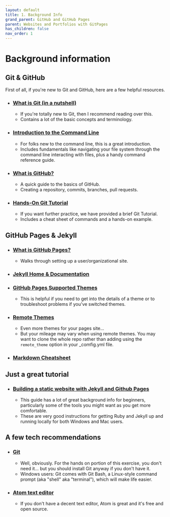 ```yaml
---
layout: default
title: 1. Background Info
grand_parent: GitHub and GitHub Pages
parent: Websites and Portfolios with GitPages
has_children: false
nav_order: 1
---
```


# Background information  

## Git & GitHub  
First of all, if you're new to Git and GitHub, here are a few helpful resources.  


* ### [What is Git (in a nutshell)](https://git-scm.com/book/en/v2/Getting-Started-What-is-Git%3F)
  - If you're totally new to Git, then I recommend reading over this.
  - Contains a lot of the basic concepts and terminology.  
* ### [Introduction to the Command Line](https://programminghistorian.org/en/lessons/intro-to-bash)
  - For folks new to the command line, this is a great introduction.
  - Includes fundamentals like navigating your file system through the command line interacting with files, plus a handy command reference guide.  
* ### [What is GitHub?](https://guides.github.com/activities/hello-world/)
  - A quick guide to the basics of GitHub.
  - Creating a repository, commits, branches, pull requests.
* ### [Hands-On Git Tutorial](GIT-tutorial/GIT-tutorial.md)
  - If you want further practice, we have provided a brief Git Tutorial.
  - Includes a cheat sheet of commands and a hands-on example.

## GitHub Pages & Jekyll

* ### [What is GitHub Pages?](https://pages.github.com/)
  - Walks through setting up a user/organizational site.   

* ### [Jekyll Home & Documentation](https://jekyllrb.com/)  

* ### [GitHub Pages Supported Themes](https://pages.github.com/themes/)
  - This is helpful if you need to get into the details of a theme or to troubleshoot problems if you've switched themes.

* ### [Remote Themes](https://github.com/topics/jekyll-theme)
  - Even more themes for your pages site...
  - But your mileage may vary when using remote themes. You may want to clone the whole repo rather than adding using the `remote_theme` option in your _comfig.yml file.

* ### [Markdown Cheatsheet](https://www.markdownguide.org/cheat-sheet/)

## Just a great tutorial

* ### [Building a static website with Jekyll and Github Pages](https://programminghistorian.org/en/lessons/building-static-sites-with-jekyll-github-pages)
  - This guide has a lot of great background info for beginners, particularly some of the tools you might want as you get more comfortable.
  - These are very good instructions for getting Ruby and Jekyll up and running locally for both Windows and Mac users.

## A few tech recommendations

* ### [Git](https://git-scm.com/)
  - Well, obviously. For the hands on portion of this exercise, you don't need it... but you should install Git anyway if you don't have it.
  - Windows users: Git comes with Git Bash, a Linux-style command prompt (aka "shell" aka "terminal"), which will make life easier.

* ### [Atom text editor](https://atom.io/)
  - If you don't have a decent text editor, Atom is great and it's free and open source.

